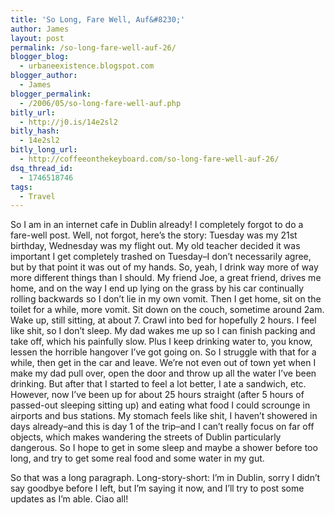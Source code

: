 ```yaml
---
title: 'So Long, Fare Well, Auf&#8230;'
author: James
layout: post
permalink: /so-long-fare-well-auf-26/
blogger_blog:
  - urbaneexistence.blogspot.com
blogger_author:
  - James
blogger_permalink:
  - /2006/05/so-long-fare-well-auf.php
bitly_url:
  - http://j0.is/14e2sl2
bitly_hash:
  - 14e2sl2
bitly_long_url:
  - http://coffeeonthekeyboard.com/so-long-fare-well-auf-26/
dsq_thread_id:
  - 1746518746
tags:
  - Travel
---
```

So I am in an internet cafe in Dublin already! I completely forgot to do a fare-well post. Well, not forgot, here&#8217;s the story: Tuesday was my 21st birthday, Wednesday was my flight out. My old teacher decided it was important I get completely trashed on Tuesday&#8211;I don&#8217;t necessarily agree, but by that point it was out of my hands. So, yeah, I drink way more of way more different things than I should. My friend Joe, a great friend, drives me home, and on the way I end up lying on the grass by his car continually rolling backwards so I don&#8217;t lie in my own vomit. Then I get home, sit on the toilet for a while, more vomit. Sit down on the couch, sometime around 2am. Wake up, still sitting, at about 7. Crawl into bed for hopefully 2 hours. I feel like shit, so I don&#8217;t sleep. My dad wakes me up so I can finish packing and take off, which his painfully slow. Plus I keep drinking water to, you know, lessen the horrible hangover I&#8217;ve got going on. So I struggle with that for a while, then get in the car and leave. We&#8217;re not even out of town yet when I make my dad pull over, open the door and throw up all the water I&#8217;ve been drinking. But after that I started to feel a lot better, I ate a sandwich, etc. However, now I&#8217;ve been up for about 25 hours straight (after 5 hours of passed-out sleeping sitting up) and eating what food I could scrounge in airports and bus stations. My stomach feels like shit, I haven&#8217;t showered in days already&#8211;and this is day 1 of the trip&#8211;and I can&#8217;t really focus on far off objects, which makes wandering the streets of Dublin particularly dangerous. So I hope to get in some sleep and maybe a shower before too long, and try to get some real food and some water in my gut.

So that was a long paragraph. Long-story-short: I&#8217;m in Dublin, sorry I didn&#8217;t say goodbye before I left, but I&#8217;m saying it now, and I&#8217;ll try to post some updates as I&#8217;m able. Ciao all!